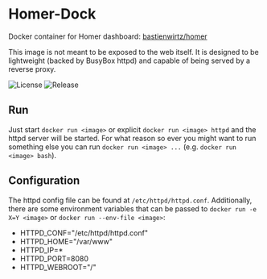 [//]: # (Copyright 2023 brunothg)
[//]: # (   Licensed under the Apache License, Version 2.0 &#40;the "License"&#41;;)
[//]: # (   you may not use this file except in compliance with the License.)
[//]: # (   You may obtain a copy of the License at)
[//]: # (       http://www.apache.org/licenses/LICENSE-2.0)

# Homer-Dock
Docker container for Homer dashboard: [bastienwirtz/homer](https://github.com/bastienwirtz/homer)

This image is not meant to be exposed to the web itself.
It is designed to be lightweight (backed by BusyBox httpd) and capable of being served by a reverse proxy.

![License](https://img.shields.io/github/license/brunothg/homer-dock)
![Release](https://img.shields.io/github/v/release/brunothg/homer-dock)


## Run
Just start `docker run <image>` or explicit `docker run <image> httpd` and the httpd server will be started.
For what reason so ever you might want to run something else you can run `docker run <image> ...` (e.g. `docker run <image> bash`).


## Configuration
The httpd config file can be found at `/etc/httpd/httpd.conf`.
Additionally, there are some environment variables that can be passed to `docker run -e X=Y <image>`
or `docker run --env-file <image>`:
 * HTTPD_CONF="/etc/httpd/httpd.conf"
 * HTTPD_HOME="/var/www"
 * HTTPD_IP=*
 * HTTPD_PORT=8080
 * HTTPD_WEBROOT="/"
